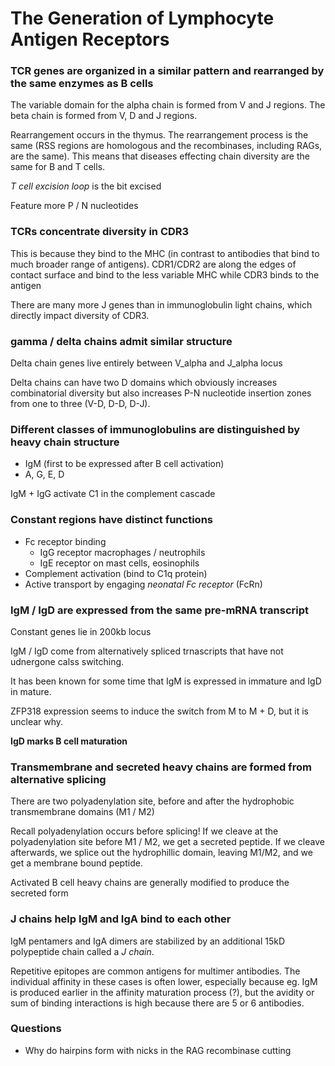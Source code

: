 # The Generation of Lymphocyte Antigen Receptors

### TCR genes are organized in a similar pattern and rearranged by the same enzymes as B cells

The variable domain for the alpha chain is formed from V and J regions. The
beta chain is formed from V, D and J regions.

Rearrangement occurs in the thymus. The rearrangement process is the same (RSS
regions are homologous and the recombinases, including RAGs, are the same).
This means that diseases effecting chain diversity are the same for B and T
cells.

*T cell excision loop* is the bit excised 

Feature more P / N nucleotides

### TCRs concentrate diversity in CDR3

This is because they bind to the MHC (in contrast to antibodies that bind to
much broader range of antigens). CDR1/CDR2 are along the edges of contact
surface and bind to the less variable MHC while CDR3 binds to the antigen

There are many more J genes than in immunoglobulin light chains, which directly
impact diversity of CDR3.

### gamma / delta chains admit similar structure

Delta chain genes live entirely between V_alpha and J_alpha locus

Delta chains can have two D domains which obviously increases combinatorial
diversity but also increases P-N nucleotide insertion zones from one to three (V-D,
D-D, D-J).

### Different classes of immunoglobulins are distinguished by heavy chain structure

- IgM (first to be expressed after B cell activation)
- A, G, E, D

IgM + IgG activate C1 in the complement cascade

### Constant regions have distinct functions

- Fc receptor binding
    - IgG receptor macrophages / neutrophils
    - IgE receptor on mast cells, eosinophils
- Complement activation (bind to C1q protein)
- Active transport by engaging *neonatal Fc receptor* (FcRn) 

### IgM / IgD are expressed from the same pre-mRNA transcript

Constant genes lie in 200kb locus

IgM / IgD come from alternatively spliced trnascripts that have not udnergone
calss switching.

It has been known for some time that IgM is expressed in immature and IgD in
mature.

ZFP318 expression seems to induce the switch from M to M + D, but it is unclear
why.

**IgD marks B cell maturation**

### Transmembrane and secreted heavy chains are formed from alternative splicing

There are two polyadenylation site, before and after the hydrophobic
transmembrane domains (M1 / M2)

Recall polyadenylation occurs before splicing!  If we cleave at the polyadenylation
site before M1 / M2, we get a secreted peptide. If we cleave afterwards, we
splice out the hydrophillic domain, leaving M1/M2, and we get a membrane bound
peptide.

Activated B cell heavy chains are generally modified to produce the secreted
form

### J chains help IgM and IgA bind to each other

IgM pentamers and IgA dimers are stabilized by an additional 15kD polypeptide
chain called a *J chain*.

Repetitive epitopes are common antigens for multimer antibodies. The individual
affinity in these cases is often lower, especially because eg. IgM is produced
earlier in the affinity maturation process (?), but the avidity or sum of
binding interactions is high because there are 5 or 6 antibodies.

### Questions

- Why do hairpins form with nicks in the RAG recombinase cutting
